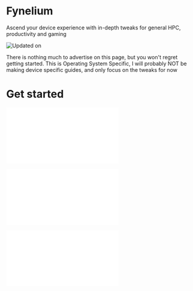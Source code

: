 # Fynelium
Ascend your device experience with in-depth tweaks for general HPC, productivity and gaming

![Updated on](https://img.shields.io/github/last-commit/MrGrappleMan/Fynelium?style=for-the-badge)

There is nothing much to advertise on this page, but you won't regret getting started.
This is Operating System Specific, I will probably NOT be making device specific guides, and only focus on the tweaks for now

# Get started

![Linux, recommended](/LXroot/tmp/FyneliumCoreSet/README.md)

![MacOS](/DWroot/tmp/FyneliumCoreSet/README.md)

![Windows](/NTroot/Windows/Temp/FyneliumCoreSet/README.md)
